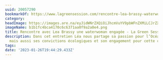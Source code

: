 ```yaml
---
uuid: 20057290
bookmarkOf: https://www.lagreensession.com/rencontre-lea-brassy-waterwoman-engagee/
category:
headImage: https://images.are.na/eyJidWNrZXQiOiJhcmVuYV9pbWFnZXMiLCJrZXkiOiIyMDA1NzI5MC9vcmlnaW5hbF9iMWIxZmM0YmNhNDE3MGM2YzYzNzFhYTBmOWEyYTBlNC5wbmciLCJlZGl0cyI6eyJyZXNpemUiOnsid2lkdGgiOjEyMDAsImhlaWdodCI6MTIwMCwiZml0IjoiaW5zaWRlIiwid2l0aG91dEVubGFyZ2VtZW50Ijp0cnVlfSwid2VicCI6eyJxdWFsaXR5Ijo5MH0sImpwZWciOnsicXVhbGl0eSI6OTB9LCJyb3RhdGUiOm51bGx9fQ==?bc=0
imageName: b1b1fc4bca4170c6c6371aa0f9a2a0e4.png
title: Rencontre avec Lea Brassy une waterwoman engagée - La Green Session
description: Dans cet entretien Léa nous partage sa passion pour l’Océan, la glisse
  mais aussi ses convictions écologiques et son engagement pour cette cause
tags:
date: '2023-01-26T19:44:29.433Z'
---
```


